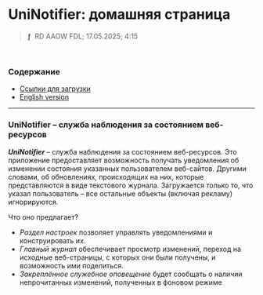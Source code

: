 # UniNotifier: домашняя страница
> **ƒ** &nbsp;RD AAOW FDL; 17.05.2025; 4:15

&nbsp;


### Содержание

- [Ссылки для загрузки](https://adslbarxatov.github.io/DPArray/ru#uninotifier)
- [English version](https://adslbarxatov.github.io/UniNotifier)

---

### UniNotifier – служба наблюдения за состоянием веб-ресурсов

***UniNotifier*** – служба наблюдения за состоянием веб-ресурсов.
Это приложение предоставляет возможность получать уведомления об изменении состояния указанных пользователем
веб-сайтов. Другими словами, об обновлениях, происходящих на них, которые представляются в виде текстового журнала.
Загружается только то, что указал пользователь – все остальные объекты (включая рекламу) игнорируются.

Что оно предлагает?
- *Раздел настроек* позволяет управлять уведомлениями и конструировать их.
- *Главный журнал* обеспечивает просмотр изменений, переход на исходные веб-страницы, с которых они были получены, и возможность ими поделиться.
- *Закреплённое служебное оповещение* будет сообщать о наличии непрочитанных изменений, полученных в фоновом режиме
